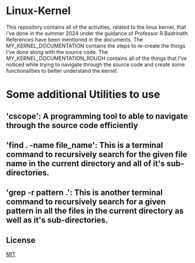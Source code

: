 # Linux-Kernel
This repository contains all of the activities, related to the linux kernel, that i've done in the summer 2024 under the guidance of Professor R.Badrinath.
References have been mentioned in the documents.
The MY_KERNEL_DOCUMENTATION contains the steps to re-create the things I've done along with the source code.
The MY_KERNEL_DOCUMENTATION_ROUGH contains all of the things that I've noticed while trying to navigate through the source code and create some functionalities to better understand the kernel.


# Some additional Utilities to use
## 'cscope': A programming tool to able to navigate through the source code efficiently
## 'find . -name file_name': This is a terminal command to recursively search for the given file name in the current directory and all of it's sub-directories.
## 'grep -r pattern .': This is another terminal command to recursively search for a given pattern in all the files in the current directory as well as it's sub-directories.

## License

[MIT](https://choosealicense.com/licenses/mit/)
